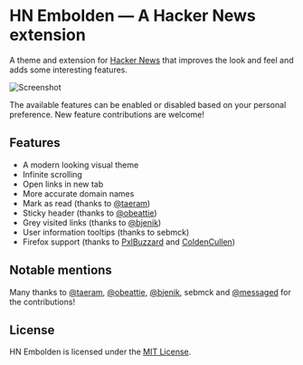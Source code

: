 # HN Embolden — A Hacker News extension

A theme and extension for [Hacker News](http://news.ycombinator.com) that improves the look and feel and adds some interesting features.

![Screenshot](/promo/screenshot1.png)

The available features can be enabled or disabled based on your personal preference. New feature contributions are welcome!

## Features

- A modern looking visual theme
- Infinite scrolling
- Open links in new tab
- More accurate domain names
- Mark as read (thanks to [@taeram](https://twitter.com/taeram/))
- Sticky header (thanks to [@obeattie](https://twitter.com/obeattie))
- Grey visited links (thanks to [@bjenik](https://twitter.com/bjenik))
- User information tooltips (thanks to sebmck)
- Firefox support (thanks to [PxlBuzzard](https://github.com/PxlBuzzard) and [ColdenCullen](https://github.com/ColdenCullen))

## Notable mentions

Many thanks to [@taeram](https://twitter.com/taeram/), [@obeattie](https://twitter.com/obeattie), [@bjenik](https://twitter.com/bjenik), sebmck and [@messaged](https://twitter.com/messaged) for the contributions!

## License

HN Embolden is licensed under the [MIT License](LICENSE.txt).
